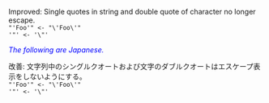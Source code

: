 Improved: Single quotes in string and double quote of character no longer escape.  
`"'Foo'" <- "\'Foo\'"`  
`'"' <- '\"'`  

<font color="blue">*The following are Japanese.*</font>

改善: 文字列中のシングルクオートおよび文字のダブルクオートはエスケープ表示をしないようにする。  
`"'Foo'" <- "\'Foo\'"`  
`'"' <- '\"'`  
